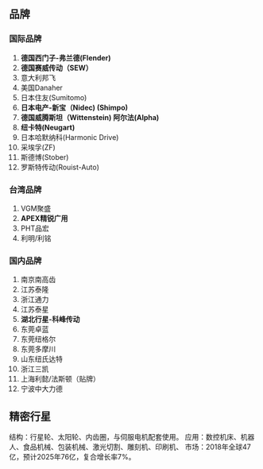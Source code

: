 
## 品牌
### 国际品牌
1. **德国西门子-弗兰德(Flender)**
2. **德国赛威传动（SEW）**
3. 意大利邦飞
4. 美国Danaher
5. 日本住友(Sumitomo)
6. **日本电产-新宝（Nidec) (Shimpo)**
7. **德国威腾斯坦（Wittenstein) 阿尔法(Alpha)**
8. **纽卡特(Neugart)**
9. 日本哈默纳科(Harmonic Drive)
10. 采埃孚(ZF)
11. 斯德博(Stober)
12. 罗斯特传动(Rouist-Auto)
   
### 台湾品牌
1. VGM聚盛
2. **APEX精锐广用**
3. PHT品宏
4. 利明/利铭

### 国内品牌
1. 南京南高齿
2. 江苏泰隆
3. 浙江通力
4. 江苏泰星
5. **湖北行星-科峰传动**
6. 东莞卓蓝
7. 东莞纽格尔
8. 东莞多摩川
9. 山东纽氏达特
10. 浙江三凯
11. 上海利懿/法斯顿（贴牌）
12. 宁波中大力德



## 精密行星
结构：行星轮、太阳轮、内齿圈，与伺服电机配套使用。
应用：数控机床、机器人、食品机械、包装机械、激光切割、雕刻机、印刷机、
市场：2018年全球47亿，预计2025年76亿，复合增长率7%。